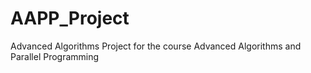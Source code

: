 # AAPP_Project
Advanced Algorithms Project for the course Advanced Algorithms and Parallel Programming
